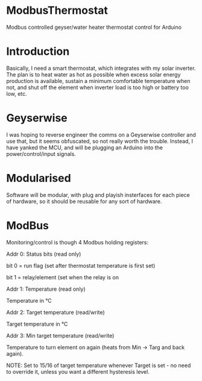 # ModbusThermostat
Modbus controlled geyser/water heater thermostat control for Arduino

# Introduction

Basically, I need a smart thermostat, which integrates with my solar inverter.  The plan is to heat water as hot as possible when excess solar energy production is available, sustain a minimum comfortable temperature when not, and shut off the element when inverter load is too high or battery too low, etc.

# Geyserwise

I was hoping to reverse engineer the comms on a Geyserwise controller and use that, but it seems obfuscated, so not really worth the trouble. Instead, I have yanked the MCU, and will be plugging an Arduino into the power/control/input signals.

# Modularised

Software will be modular, with plug and playish insterfaces for each piece of hardware, so it should be reusable for any sort of hardware.

# ModBus

Monitoring/control is though 4 Modbus holding registers:

Addr 0: Status bits (read only)

bit 0 = run flag (set after thermostat temperature is first set)

bit 1 = relay/element (set when the relay is on


Addr 1: Temperature (read only)

Temperature in °C


Addr 2: Target temperature (read/write)

Target temperature in °C


Addr 3: Min target temperature (read/write)

Temperature to turn element on again (heats from Min -> Targ and back again).

NOTE: Set to 15/16 of target temperature whenever Target is set - no need to override it, unless you want a different hysteresis level.

